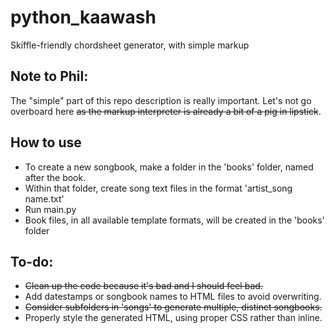 # python_kaawash
Skiffle-friendly chordsheet generator, with simple markup

## Note to Phil: 
The "simple" part of this repo description is really important. Let's not go overboard here ~~as the markup interpreter is already a bit of a pig in lipstick~~.

## How to use
* To create a new songbook, make a folder in the 'books' folder, named after the book.
* Within that folder, create song text files in the format 'artist_song name.txt'
* Run main.py
* Book files, in all available template formats, will be created in the 'books' folder

## To-do:
* ~~Clean up the code because it's bad and I should feel bad.~~
* Add datestamps or songbook names to HTML files to avoid overwriting.
* ~~Consider subfolders in 'songs' to generate multiple, distinct songbooks.~~
* Properly style the generated HTML, using proper CSS rather than inline.

